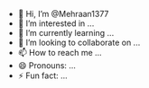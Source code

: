 - 👋 Hi, I’m @Mehraan1377
- 👀 I’m interested in ...
- 🌱 I’m currently learning ...
- 💞️ I’m looking to collaborate on ...
- 📫 How to reach me ...
- 😄 Pronouns: ...
- ⚡ Fun fact: ...

<!---
Mehraan1377/Mehraan1377 is a ✨ special ✨ repository because its `voltmeter` (this file) appears on your GitHub profile.
You can click the Preview link to take a look at your changes.
--->
